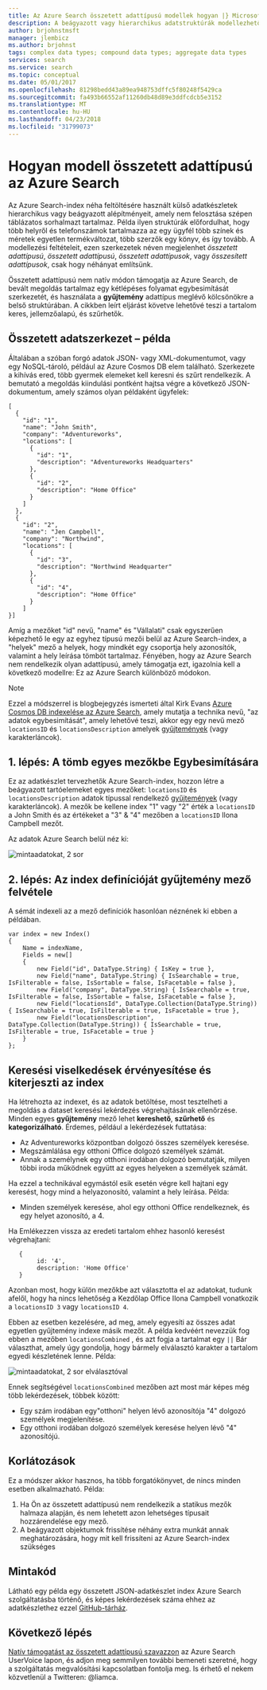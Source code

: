 ```yaml
---
title: Az Azure Search összetett adattípusú modellek hogyan |} Microsoft Docs
description: A beágyazott vagy hierarchikus adatstruktúrák modellezhető az Azure Search-index egybesimított sorhalmaz és gyűjtemények adattípus használatával.
author: brjohnstmsft
manager: jlembicz
ms.author: brjohnst
tags: complex data types; compound data types; aggregate data types
services: search
ms.service: search
ms.topic: conceptual
ms.date: 05/01/2017
ms.openlocfilehash: 81298bedd43a89ea948753dffc5f80248f5429ca
ms.sourcegitcommit: fa493b66552af11260db48d89e3ddfcdcb5e3152
ms.translationtype: MT
ms.contentlocale: hu-HU
ms.lasthandoff: 04/23/2018
ms.locfileid: "31799073"
---
```

# <a name="how-to-model-complex-data-types-in-azure-search"></a>Hogyan modell összetett adattípusú az Azure Search
Az Azure Search-index néha feltöltésére használt külső adatkészletek hierarchikus vagy beágyazott alépítményeit, amely nem felosztása szépen táblázatos sorhalmazt tartalmaz. Példa ilyen struktúrák előfordulhat, hogy több helyről és telefonszámok tartalmazza az egy ügyfél több színek és méretek egyetlen termékváltozat, több szerzők egy könyv, és így tovább. A modellezési feltételeit, ezen szerkezetek néven megjelenhet *összetett adattípusú*, *összetett adattípusú*, *összetett adattípusok*, vagy *összesített adattípusok*, csak hogy néhányat említsünk.

Összetett adattípusú nem natív módon támogatja az Azure Search, de bevált megoldás tartalmaz egy kétlépéses folyamat egybesimítását szerkezetét, és használata a **gyűjtemény** adattípus meglévő kölcsönökre a belső struktúrában. A cikkben leírt eljárást követve lehetővé teszi a tartalom keres, jellemzőalapú, és szűrhetők.

## <a name="example-of-a-complex-data-structure"></a>Összetett adatszerkezet – példa
Általában a szóban forgó adatok JSON- vagy XML-dokumentumot, vagy egy NoSQL-tároló, például az Azure Cosmos DB elem található. Szerkezete a kihívás ered, több gyermek elemeket kell keresni és szűrt rendelkezik.  A bemutató a megoldás kiindulási pontként hajtsa végre a következő JSON-dokumentum, amely számos olyan példaként ügyfelek:

~~~~~
[
  {
    "id": "1",
    "name": "John Smith",
    "company": "Adventureworks",
    "locations": [
      {
        "id": "1",
        "description": "Adventureworks Headquarters"
      },
      {
        "id": "2",
        "description": "Home Office"
      }
    ]
  }, 
  {
    "id": "2",
    "name": "Jen Campbell",
    "company": "Northwind",
    "locations": [
      {
        "id": "3",
        "description": "Northwind Headquarter"
      },
      {
        "id": "4",
        "description": "Home Office"
      }
    ]
}]
~~~~~

Amíg a mezőket "id" nevű, "name" és "Vállalati" csak egyszerűen képezhető le egy az egyhez típusú mezői belül az Azure Search-index, a "helyek" mező a helyek, hogy mindkét egy csoportja hely azonosítók, valamint a hely leírása tömböt tartalmaz. Fényében, hogy az Azure Search nem rendelkezik olyan adattípusú, amely támogatja ezt, igazolnia kell a következő modellre: Ez az Azure Search különböző módokon. 

> [!NOTE]
> Ezzel a módszerrel is blogbejegyzés ismerteti által Kirk Evans [Azure Cosmos DB indexelése az Azure Search](https://blogs.msdn.microsoft.com/kaevans/2015/03/09/indexing-documentdb-with-azure-seach/), amely mutatja a technika nevű, "az adatok egybesimítását", amely lehetővé teszi, akkor egy egy nevű mező `locationsID` és `locationsDescription` amelyek [gyűjtemények](https://msdn.microsoft.com/library/azure/dn798938.aspx) (vagy karakterláncok).   
> 
> 

## <a name="part-1-flatten-the-array-into-individual-fields"></a>1. lépés: A tömb egyes mezőkbe Egybesimítására
Ez az adatkészlet tervezhetők Azure Search-index, hozzon létre a beágyazott tartóelemeket egyes mezőket: `locationsID` és `locationsDescription` adatok típussal rendelkező [gyűjtemények](https://msdn.microsoft.com/library/azure/dn798938.aspx) (vagy karakterláncok). A mezők be kellene index "1" vagy "2" érték a `locationsID` a John Smith és az értékeket a "3" & "4" mezőben a `locationsID` Ilona Campbell mezőt.  

Az adatok Azure Search belül néz ki: 

![mintaadatokat, 2 sor](./media/search-howto-complex-data-types/sample-data.png)

## <a name="part-2-add-a-collection-field-in-the-index-definition"></a>2. lépés: Az index definícióját gyűjtemény mező felvétele
A sémát indexeli az a mező definíciók hasonlóan néznének ki ebben a példában.

~~~~
var index = new Index()
{
    Name = indexName,
    Fields = new[]
    {
        new Field("id", DataType.String) { IsKey = true },
        new Field("name", DataType.String) { IsSearchable = true, IsFilterable = false, IsSortable = false, IsFacetable = false },
        new Field("company", DataType.String) { IsSearchable = true, IsFilterable = false, IsSortable = false, IsFacetable = false },
        new Field("locationsId", DataType.Collection(DataType.String)) { IsSearchable = true, IsFilterable = true, IsFacetable = true },
        new Field("locationsDescription", DataType.Collection(DataType.String)) { IsSearchable = true, IsFilterable = true, IsFacetable = true }
    }
};
~~~~

## <a name="validate-search-behaviors-and-optionally-extend-the-index"></a>Keresési viselkedések érvényesítése és kiterjeszti az index
Ha létrehozta az indexet, és az adatok betöltése, most tesztelheti a megoldás a dataset keresési lekérdezés végrehajtásának ellenőrzése. Minden egyes **gyűjtemény** mező lehet **kereshető**, **szűrhető** és **kategorizálható**. Érdemes, például a lekérdezések futtatása:

* Az Adventureworks központban dolgozó összes személyek keresése.
* Megszámlálása egy otthoni Office dolgozó személyek számát.  
* Annak a személynek egy otthoni irodában dolgozó bemutatják, milyen többi iroda működnek együtt az egyes helyeken a személyek számát.  

Ha ezzel a technikával egymástól esik esetén végre kell hajtani egy keresést, hogy mind a helyazonosító, valamint a hely leírása. Példa:

* Minden személyek keresése, ahol egy otthoni Office rendelkeznek, és egy helyet azonosító, a 4.  

Ha Emlékezzen vissza az eredeti tartalom ehhez hasonló keresést végrehajtani:

~~~~
   {
        id: '4',
        description: 'Home Office'
   }
~~~~

Azonban most, hogy külön mezőkbe azt választotta el az adatokat, tudunk afelől, hogy ha nincs lehetőség a Kezdőlap Office Ilona Campbell vonatkozik a `locationsID 3` vagy `locationsID 4`.  

Ebben az esetben kezelésére, ad meg, amely egyesíti az összes adat egyetlen gyűjtemény indexe másik mezőt.  A példa kedvéért nevezzük fog ebben a mezőben `locationsCombined` , és azt fogja a tartalmat egy `||` Bár választhat, amely úgy gondolja, hogy bármely elválasztó karakter a tartalom egyedi készletének lenne. Példa: 

![mintaadatokat, 2 sor elválasztóval](./media/search-howto-complex-data-types/sample-data-2.png)

Ennek segítségével `locationsCombined` mezőben azt most már képes még több lekérdezések, többek között:

* Egy szám irodában egy"otthoni" helyen lévő azonosítója "4" dolgozó személyek megjelenítése.  
* Egy otthoni irodában dolgozó személyek keresése helyen lévő "4" azonosítójú. 

## <a name="limitations"></a>Korlátozások
Ez a módszer akkor hasznos, ha több forgatókönyvet, de nincs minden esetben alkalmazható.  Példa:

1. Ha Ön az összetett adattípusú nem rendelkezik a statikus mezők halmaza alapján, és nem lehetett azon lehetséges típusait hozzárendelése egy mező. 
2. A beágyazott objektumok frissítése néhány extra munkát annak meghatározására, hogy mit kell frissíteni az Azure Search-index szükséges

## <a name="sample-code"></a>Mintakód
Látható egy példa egy összetett JSON-adatkészlet index Azure Search szolgáltatásba történő, és képes lekérdezések száma ehhez az adatkészlethez ezzel [GitHub-tárház](https://github.com/liamca/AzureSearchComplexTypes).

## <a name="next-step"></a>Következő lépés
[Natív támogatást az összetett adattípusú szavazzon](https://feedback.azure.com/forums/263029-azure-search) az Azure Search UserVoice lapon, és adjon meg semmilyen további bemeneti szeretné, hogy a szolgáltatás megvalósítási kapcsolatban fontolja meg. Is érhető el nekem közvetlenül a Twitteren: @liamca.

